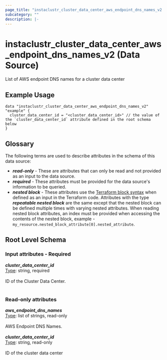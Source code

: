 ```yaml
---
page_title: "instaclustr_cluster_data_center_aws_endpoint_dns_names_v2 Data Source - terraform-provider-instaclustr"
subcategory: ""
description: |-
---
```


# instaclustr_cluster_data_center_aws_endpoint_dns_names_v2 (Data Source)
List of AWS endpoint DNS names for a cluster data center
## Example Usage
```
data "instaclustr_cluster_data_center_aws_endpoint_dns_names_v2" "example" { 
  cluster_data_center_id = "<cluster_data_center_id>" // the value of the `cluster_data_center_id` attribute defined in the root schema below
}
```
## Glossary
The following terms are used to describe attributes in the schema of this data source:
- **_read-only_** - These are attributes that can only be read and not provided as an input to the data source.
- **_required_** - These attributes must be provided for the data source's information to be queried.
- **_nested block_** - These attributes use the [Terraform block syntax](https://www.terraform.io/language/attr-as-blocks) when defined as an input in the Terraform code. Attributes with the type **_repeatable nested block_** are the same except that the nested block can be defined multiple times with varying nested attributes. When reading nested block attributes, an index must be provided when accessing the contents of the nested block, example - `my_resource.nested_block_attribute[0].nested_attribute`.
## Root Level Schema
### Input attributes - Required
*___cluster_data_center_id___*<br>
<ins>Type</ins>: string, required<br>
<br>ID of the Cluster Data Center.<br><br>
### Read-only attributes
*___aws_endpoint_dns_names___*<br>
<ins>Type</ins>: list of strings, read-only<br>
<br>AWS Endpoint DNS Names.<br><br>
*___cluster_data_center_id___*<br>
<ins>Type</ins>: string, read-only<br>
<br>ID of the cluster data center<br><br>
